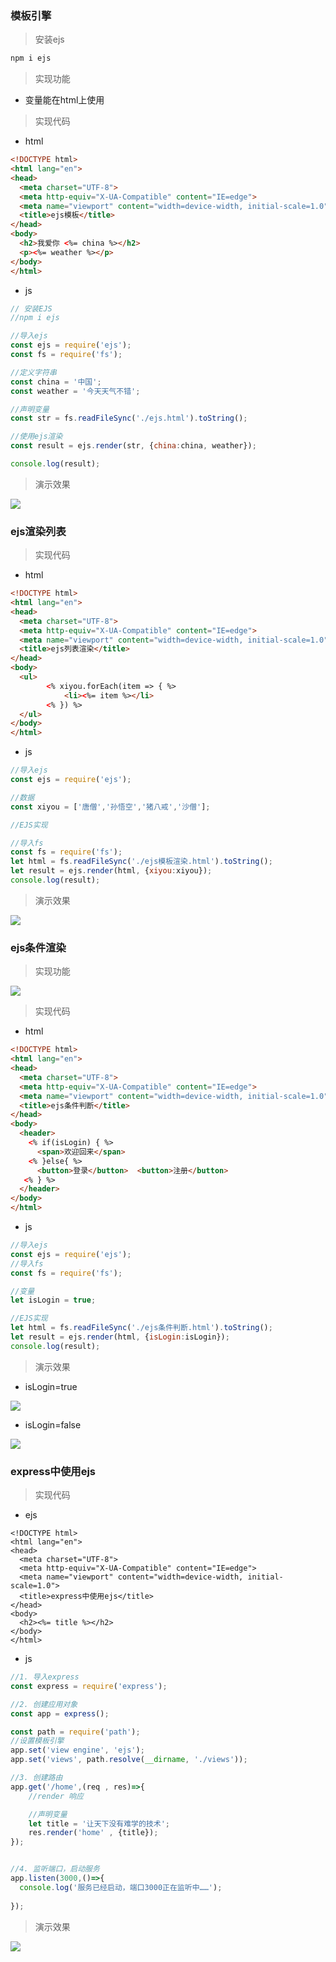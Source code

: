 ### 模板引擎

> 安装ejs

```bash
npm i ejs
```

> 实现功能

- 变量能在html上使用

> 实现代码

- html

```html
<!DOCTYPE html>
<html lang="en">
<head>
  <meta charset="UTF-8">
  <meta http-equiv="X-UA-Compatible" content="IE=edge">
  <meta name="viewport" content="width=device-width, initial-scale=1.0">
  <title>ejs模板</title>
</head>
<body>
  <h2>我爱你 <%= china %></h2>
  <p><%= weather %></p>
</body>
</html>
```

- js

```javascript
// 安装EJS
//npm i ejs

//导入ejs
const ejs = require('ejs');
const fs = require('fs');

//定义字符串
const china = '中国';
const weather = '今天天气不错';

//声明变量
const str = fs.readFileSync('./ejs.html').toString();

//使用ejs渲染
const result = ejs.render(str, {china:china, weather});

console.log(result);

```

> 演示效果

![](https://static-youdao-note.oss-cn-shenzhen.aliyuncs.com/images/202304071311372.webp?x-oss-process=style/webp)

### ejs渲染列表

> 实现代码

- html

```html
<!DOCTYPE html>
<html lang="en">
<head>
  <meta charset="UTF-8">
  <meta http-equiv="X-UA-Compatible" content="IE=edge">
  <meta name="viewport" content="width=device-width, initial-scale=1.0">
  <title>ejs列表渲染</title>
</head>
<body>
  <ul>
        <% xiyou.forEach(item => { %>
            <li><%= item %></li>
        <% }) %>
  </ul>
</body>
</html>
```

- js

```javascript
//导入ejs
const ejs = require('ejs');

//数据
const xiyou = ['唐僧','孙悟空','猪八戒','沙僧'];

//EJS实现

//导入fs
const fs = require('fs');
let html = fs.readFileSync('./ejs模板渲染.html').toString();
let result = ejs.render(html, {xiyou:xiyou});
console.log(result);

```

> 演示效果

![](https://static-youdao-note.oss-cn-shenzhen.aliyuncs.com/images/202304071349931.webp?x-oss-process=style/webp)

### ejs条件渲染

> 实现功能

![](https://static-youdao-note.oss-cn-shenzhen.aliyuncs.com/images/202304071404352.webp?x-oss-process=style/webp)

> 实现代码

- html

```html
<!DOCTYPE html>
<html lang="en">
<head>
  <meta charset="UTF-8">
  <meta http-equiv="X-UA-Compatible" content="IE=edge">
  <meta name="viewport" content="width=device-width, initial-scale=1.0">
  <title>ejs条件判断</title>
</head>
<body>
  <header>
    <% if(isLogin) { %>
      <span>欢迎回来</span>
    <% }else{ %>
      <button>登录</button>  <button>注册</button>
   <% } %>
  </header>
</body>
</html>
```

- js

```javascript
//导入ejs
const ejs = require('ejs');
//导入fs
const fs = require('fs');

//变量
let isLogin = true;

//EJS实现
let html = fs.readFileSync('./ejs条件判断.html').toString();
let result = ejs.render(html, {isLogin:isLogin});
console.log(result);

```

> 演示效果

- isLogin=true

![](https://static-youdao-note.oss-cn-shenzhen.aliyuncs.com/images/202304071406815.webp?x-oss-process=style/webp)

- isLogin=false

![](https://static-youdao-note.oss-cn-shenzhen.aliyuncs.com/images/202304071407708.webp?x-oss-process=style/webp)

### express中使用ejs

> 实现代码

- ejs

```ejs
<!DOCTYPE html>
<html lang="en">
<head>
  <meta charset="UTF-8">
  <meta http-equiv="X-UA-Compatible" content="IE=edge">
  <meta name="viewport" content="width=device-width, initial-scale=1.0">
  <title>express中使用ejs</title>
</head>
<body>
  <h2><%= title %></h2>
</body>
</html>
```

- js

```javascript
//1. 导入express
const express = require('express');

//2. 创建应用对象
const app = express();

const path = require('path');
//设置模板引擎
app.set('view engine', 'ejs');
app.set('views', path.resolve(__dirname, './views'));

//3. 创建路由
app.get('/home',(req , res)=>{
    //render 响应

    //声明变量
    let title = '让天下没有难学的技术';
    res.render('home' , {title});
});


//4. 监听端口，启动服务
app.listen(3000,()=>{
  console.log('服务已经启动，端口3000正在监听中……');
  
});

```

> 演示效果

![](https://static-youdao-note.oss-cn-shenzhen.aliyuncs.com/images/202304071424552.webp?x-oss-process=style/webp)